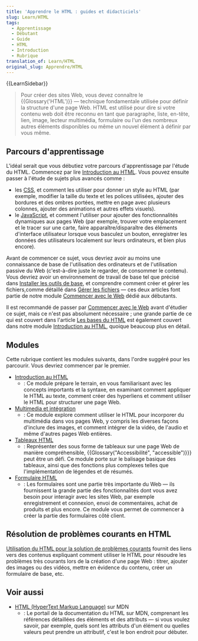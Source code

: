 ```yaml
---
title: 'Apprendre le HTML : guides et didacticiels'
slug: Learn/HTML
tags:
  - Apprentissage
  - Débutant
  - Guide
  - HTML
  - Introduction
  - Rubrique
translation_of: Learn/HTML
original_slug: Apprendre/HTML
---
```


{{LearnSidebar}}

> Pour créer des sites Web, vous devez connaître le {{Glossary('HTML')}} — technique fondamentale utilisée pour définir la structure d'une page Web. HTML est utilisé pour dire si votre contenu web doit être reconnu en tant que paragraphe, liste, en-tête, lien, image, lecteur multimédia, formulaire ou l'un des nombreux autres éléments disponibles ou même un nouvel élément à définir par vous même.

## Parcours d'apprentissage

L'idéal serait que vous débutiez votre parcours d'apprentissage par l'étude du HTML. Commencez par lire [Introduction au HTML](/fr/docs/Web/Guide/HTML/Introduction). Vous pouvez ensuite passer à l'étude de sujets plus avancés comme&nbsp;:

- les [CSS](/fr/docs/Learn/CSS), et comment les utiliser pour donner un style au HTML (par exemple, modifier la taille du texte et les polices utilisées, ajouter des bordures et des ombres portées, mettre en page avec plusieurs colonnes, ajouter des animations et autres effets visuels).
- le [JavaScript](/fr/docs/Learn/JavaScript), et comment l'utiliser pour ajouter des fonctionnalités dynamiques aux pages Web (par exemple, trouver votre emplacement et le tracer sur une carte, faire apparaître/disparaître des éléments d'interface utilisateur lorsque vous basculez un bouton, enregistrer les données des utilisateurs localement sur leurs ordinateurs, et bien plus encore).

Avant de commencer ce sujet, vous devriez avoir au moins une connaissance de base de l'utilisation des ordinateurs et de l'utilisation passive du Web (c'est-à-dire juste le regarder, de consommer le contenu). Vous devriez avoir un environnement de travail de base tel que précisé dans [Installer les outils de base](/fr/docs/Learn/Getting_started_with_the_web/Installing_basic_software), et comprendre comment créer et gérer les fichiers,comme détaillé dans [Gérer les fichiers](/fr/docs/Learn/Getting_started_with_the_web/Dealing_with_files) — ces deux articles font partie de notre module [Commencer avec le Web](/fr/docs/Learn/Getting_started_with_the_web) dédié aux débutants.

Il est recommandé de passer par [Commencer avec le Web](/fr/docs/Learn/Getting_started_with_the_web) avant d'étudier ce sujet, mais ce n'est pas absolument nécessaire ; une grande partie de ce qui est couvert dans l'article [Les bases du HTML](/fr/docs/Learn/Getting_started_with_the_web/HTML_basics) est également couvert dans notre module [Introduction au HTML](/fr/docs/Learn/HTML/Introduction_to_HTML), quoique beaucoup plus en détail.

## Modules

Cette rubrique contient les modules suivants, dans l'ordre suggéré pour les parcourir. Vous devriez commencer par le premier.

- [Introduction au HTML](/fr/docs/Learn/HTML/Introduction_to_HTML)
  - : Ce module prépare le terrain, en vous familiarisant avec les concepts importants et la syntaxe, en examinant comment appliquer le HTML au texte, comment créer des hyperliens et comment utiliser le HTML pour structurer une page Web.
- [Multimedia et intégration](/fr/docs/Learn/HTML/Multimedia_and_embedding)
  - : Ce module explore comment utiliser le HTML pour incorporer du multimédia dans vos pages Web, y compris les diverses façons d'inclure des images, et comment intégrer de la vidéo, de l'audio et même d'autres pages Web entières.
- [Tableaux HTML](/fr/docs/Learn/HTML/Tables)
  - : Représenter des sous forme de tableaux sur une page Web de manière compréhensible, {{Glossary("Accessibilité", "accessible")}}} peut être un défi. Ce module porte sur le balisage basique des tableaux, ainsi que des fonctions plus complexes telles que l'implémentation de légendes et de résumés.
- [Formulaire HTML](/fr/docs/Learn/HTML/Forms)
  - : Les formulaires sont une partie très importante du Web — ils fournissent la grande partie des fonctionnalités dont vous avez besoin pour interagir avec les sites Web, par exemple enregistrement et connexion, envoi de commentaires, achat de produits et plus encore. Ce module vous permet de commencer à créer la partie des formulaires côté client.

## Résolution de problèmes courants en HTML

[Utilisation du HTML pour la solution de problèmes courants](/fr/docs/Learn/HTML/Howto) fournit des liens vers des contenus expliquant comment utiliser le HTML pour résoudre les problèmes très courants lors de la création d'une page Web : titrer, ajouter des images ou des vidéos, mettre en évidence du contenu, créer un formulaire de base, etc.

## Voir aussi

- [HTML (HyperText Markup Language)](/fr/docs/Web/HTML) sur MDN
  - : Le portail de la documentation du HTML sur MDN, comprenant les références détaillées des éléments et des attributs — si vous voulez savoir, par exemple, quels sont les attributs d'un élément ou quelles valeurs peut prendre un attributif, c'est le bon endroit pour débuter.
